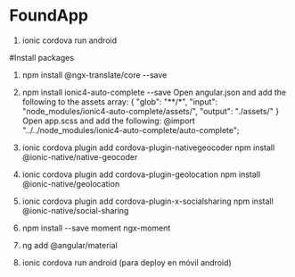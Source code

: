 # FoundApp

1. ionic cordova run android

#Install packages

1. npm install @ngx-translate/core --save
2. npm install ionic4-auto-complete --save
Open angular.json and add the following to the assets array:
{
	"glob": "**/*",
	"input": "node_modules/ionic4-auto-complete/assets/",
	"output": "./assets/"
}
Open app.scss and add the following:
@import "../../node_modules/ionic4-auto-complete/auto-complete";

3. ionic cordova plugin add cordova-plugin-nativegeocoder
	npm install @ionic-native/native-geocoder

4. ionic cordova plugin add cordova-plugin-geolocation
	npm install @ionic-native/geolocation

5. ionic cordova plugin add cordova-plugin-x-socialsharing
	npm install @ionic-native/social-sharing

6. npm install --save moment ngx-moment
7. ng add @angular/material
8. ionic cordova run android (para deploy en móvil android)
